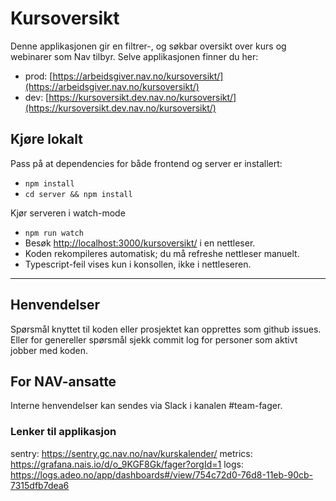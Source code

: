 # Kursoversikt
Denne applikasjonen gir en filtrer-, og søkbar oversikt over kurs og webinarer som Nav tilbyr. 
Selve applikasjonen finner du her: 
- prod: [https://arbeidsgiver.nav.no/kursoversikt/](https://arbeidsgiver.nav.no/kursoversikt/)
- dev: [https://kursoversikt.dev.nav.no/kursoversikt/](https://kursoversikt.dev.nav.no/kursoversikt/) 
 
## Kjøre lokalt
Pass på at dependencies for både frontend og server er installert:
- `npm install`
- `cd server && npm install`

Kjør serveren i watch-mode
- `npm run watch`
- Besøk [http://localhost:3000/kursoversikt/](http://localhost:3000/kursoversikt/) i en nettleser.
- Koden rekompileres automatisk; du må refreshe nettleser manuelt.
- Typescript-feil vises kun i konsollen, ikke i nettleseren.

---

## Henvendelser
Spørsmål knyttet til koden eller prosjektet kan opprettes som github issues.
Eller for genereller spørsmål sjekk commit log for personer som aktivt jobber med koden.

## For NAV-ansatte

Interne henvendelser kan sendes via Slack i kanalen #team-fager.

### Lenker til applikasjon

sentry: https://sentry.gc.nav.no/nav/kurskalender/
metrics: https://grafana.nais.io/d/o_9KGF8Gk/fager?orgId=1
logs: https://logs.adeo.no/app/dashboards#/view/754c72d0-76d8-11eb-90cb-7315dfb7dea6